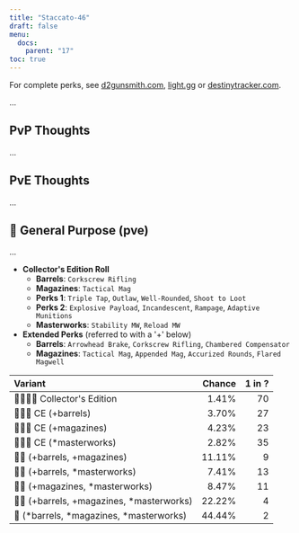 ```yaml
---
title: "Staccato-46"
draft: false
menu:
  docs:
    parent: "17"
toc: true
---
```


For complete perks, see [d2gunsmith.com](https://d2gunsmith.com/w/4019668921), [light.gg](https://www.light.gg/db/items/4019668921) or [destinytracker.com](https://destinytracker.com/destiny-2/db/items/4019668921).

...

## PvP Thoughts

...

## PvE Thoughts

...

## 👾 General Purpose (pve)

...

* **Collector's Edition Roll**
  * **Barrels**: `Corkscrew Rifling`
  * **Magazines**: `Tactical Mag`
  * **Perks 1**: `Triple Tap`, `Outlaw`, `Well-Rounded`, `Shoot to Loot`
  * **Perks 2**: `Explosive Payload`, `Incandescent`, `Rampage`, `Adaptive Munitions`
  * **Masterworks**: `Stability MW`, `Reload MW`
* **Extended Perks** (referred to with a '+' below)
  * **Barrels**: `Arrowhead Brake`, `Corkscrew Rifling`, `Chambered Compensator`
  * **Magazines**: `Tactical Mag`, `Appended Mag`, `Accurized Rounds`, `Flared Magwell`

| Variant | Chance | 1 in ? |
|:-|-:|-:|
| 👾👾👾🌟 Collector's Edition | 1.41% | 70 |
| 👾👾👾 CE (+barrels) | 3.70% | 27 |
| 👾👾👾 CE (+magazines) | 4.23% | 23 |
| 👾👾👾 CE (*masterworks) | 2.82% | 35 |
| 👾👾 (+barrels, +magazines) | 11.11% | 9 |
| 👾👾 (+barrels, *masterworks) | 7.41% | 13 |
| 👾👾 (+magazines, *masterworks) | 8.47% | 11 |
| 👾👾 (+barrels, +magazines, *masterworks) | 22.22% | 4 |
| 👾 (*barrels, *magazines, *masterworks) | 44.44% | 2 |
